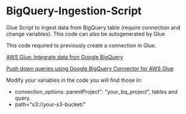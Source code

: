 # BigQuery-Ingestion-Script

Glue Script to Ingest data from BigQuery table (require connection and change variables). This code can also be autogenerated by Glue

This code required to previously create a connection in Glue.

[AWS Glue: Integrate data fron Google BigQuery](https://www.youtube.com/watch?v=n6fkX5LpEYY)

[Push down queries using Google BigQuery Connector for AWS Glue](https://repost.aws/articles/ARvGO4zmZbSkm8RpuWuVso-w/push-down-queries-when-using-the-google-bigquery-connector-for-aws-glue)

Modify your variables in the code you will find those in:

- connection_options: parentProject": "your_bq_project", tables and query.
- path="s3://your-s3-bucket/"
